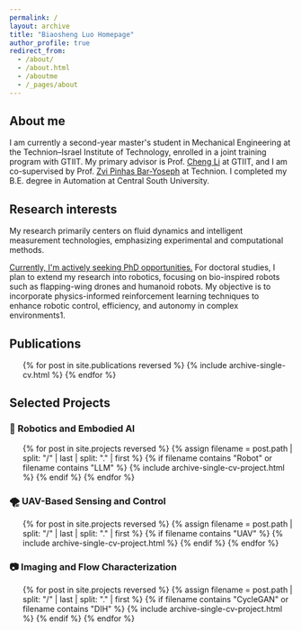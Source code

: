 ```yaml
---
permalink: /
layout: archive
title: "Biaosheng Luo Homepage"
author_profile: true
redirect_from: 
  - /about/
  - /about.html
  - /aboutme
  - /_pages/about
---
```


## About me
<!-- I am currently a second-year master student at GTIIT, supervised by Prof. [Cheng Li](https://sites.gtiit.edu.cn/cligroup/), with Prof. Zvi Pinhas Bar-Yoseph serving as my co-supervisor at Technion. I completed my B.E. degree in Automation at Central South University. -->

I am currently a second-year master's student in Mechanical Engineering at the Technion–Israel Institute of Technology, enrolled in a joint training program with GTIIT. My primary advisor is Prof. [Cheng Li](https://sites.gtiit.edu.cn/cligroup/) at GTIIT, and I am co-supervised by Prof. [Zvi Pinhas Bar-Yoseph](https://meeng.technion.ac.il/en/member/zvi-pinhas-bar-yoseph/) at Technion. I completed my B.E. degree in Automation at Central South University.

<!-- My research focuses on developing UAV-based platforms for simultaneous wind and particle measurements in the atmospheric boundary layer. -->

## Research interests
<!-- My research primarily centers on fluid dynamics and intelligent measurement technologies, emphasizing experimental and computational methods. 

Previously, I conducted research on particle segregation phenomena in fluidized beds, where I developed a non-intrusive characterization approach combining image segmentation techniques with deep learning (VGG19 classifier). This method effectively addresses challenges associated with invasive measurement techniques and has been published in Chemical Engineering Journal. Additionally, I contributed to designing and developing a UAV-based integrated measurement platform capable of simultaneous wind speed and particle data collection at altitudes up to 1000 meters, published in Experiments in Fluids and presented at the APS Conference in 2023.

Currently, my ongoing research includes:

1. Implementing a deep generative diffusion model aimed at correcting UAV-derived wind speed measurements, with preliminary outcomes leading to a patent application.
2. Employing Physics-Informed Neural Networks (PINN) for reconstructing wind fields from sparse UAV observations, validated through field experiments.

For doctoral studies, I plan to extend my research into robotics, focusing on bio-inspired robots such as flapping-wing drones and humanoid robots. My objective is to incorporate physics-informed reinforcement learning techniques to enhance robotic control, efficiency, and autonomy in complex environments. -->
My research primarily centers on fluid dynamics and intelligent measurement technologies, emphasizing experimental and computational methods.

<!-- <u>Currently, I'm actively seeking PhD opportunities.</u> For doctoral studies, I am interested in expanding my research into multiple exciting directions, including bio-inspired robotics (such as flapping-wing drones, humanoid robots, and bipedal robots), large language models and AI applications, as well as the intersection of physics-informed machine learning with autonomous systems. My research interests encompass leveraging advanced computational techniques—including reinforcement learning, neural networks, and large-scale models—to enhance robotic control, improve system intelligence, and advance autonomous capabilities across diverse and challenging environments.  -->

<u>Currently, I'm actively seeking PhD opportunities.</u> For doctoral studies, I plan to extend my research into robotics, focusing on bio-inspired robots such as flapping-wing drones and humanoid robots. My objective is to incorporate physics-informed reinforcement learning techniques to enhance robotic control, efficiency, and autonomy in complex environments1.

<!-- <u>I am currently seeking PhD positions</u> and welcome opportunities in any of the following areas, each of which could form the basis of my doctoral research:

- **Bio-inspired robotics** (e.g. flapping-wing drones, humanoid and bipedal robots)  
- **Large language models & AI applications**  
- **Physics-informed machine learning for autonomous systems**  

My goal is to leverage advanced computational methods—reinforcement learning, deep neural networks, and large-scale modeling—to push the frontiers of robotic control and autonomy. I would be delighted to collaborate with a professor working in any of these fields.   -->


## Publications
<ul>{% for post in site.publications reversed %}
{% include archive-single-cv.html %}
{% endfor %}</ul>


## Selected Projects

### 🧠 Robotics and Embodied AI
<ul>{% for post in site.projects reversed %}
{% assign filename = post.path | split: "/" | last | split: "." | first %}
{% if filename contains "Robot" or filename contains "LLM" %}
{% include archive-single-cv-project.html %}
{% endif %}
{% endfor %}</ul>

### 🌪️ UAV-Based Sensing and Control
<ul>{% for post in site.projects reversed %}
{% assign filename = post.path | split: "/" | last | split: "." | first %}
{% if filename contains "UAV" %}
{% include archive-single-cv-project.html %}
{% endif %}
{% endfor %}</ul>

### 📷 Imaging and Flow Characterization 
<ul>{% for post in site.projects reversed %}
{% assign filename = post.path | split: "/" | last | split: "." | first %}
{% if filename contains "CycleGAN" or filename contains "DIH" %}
{% include archive-single-cv-project.html %}
{% endif %}
{% endfor %}</ul>